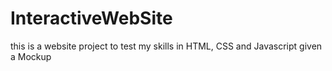 # InteractiveWebSite

this is a website project to test my skills in HTML, CSS and Javascript given a Mockup 
